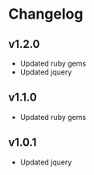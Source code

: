 # Changelog

## v1.2.0

- Updated ruby gems
- Updated jquery

## v1.1.0

- Updated ruby gems

## v1.0.1

- Updated jquery
